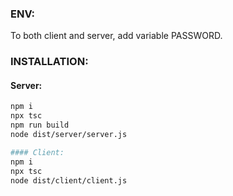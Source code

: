 ### ENV:

To both client and server, add variable PASSWORD.

### INSTALLATION:

#### Server:

```bash
npm i
npx tsc
npm run build
node dist/server/server.js

#### Client:
npm i
npx tsc
node dist/client/client.js
